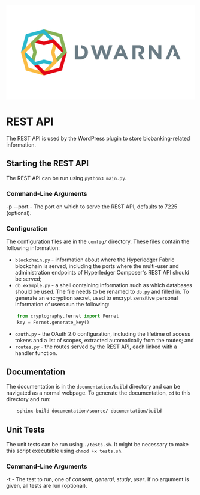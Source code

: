 ![](https://github.com/NicholasMamo/dwarna/raw/master/assets/logo.png "Dwarna Logo")

# REST API

The REST API is used by the WordPress plugin to store biobanking-related information.

## Starting the REST API

The REST API can be run using `python3 main.py`.

### Command-Line Arguments

-p --port - The port on which to serve the REST API, defaults to 7225 (optional).

### Configuration

The configuration files are in the `config/` directory. These files contain the following information:

- `blockchain.py` - information about where the Hyperledger Fabric blockchain is served, including the ports where the multi-user and administration endpoints of Hyperledger Composer's REST API should be served;
- `db.example.py` - a shell containing information such as which databases should be used. The file needs to be renamed to `db.py` and filled in. To generate an encryption secret, used to encrypt sensitive personal information of users run the following:
```python
	from cryptography.fernet import Fernet
	key = Fernet.generate_key()
````
- `oauth.py` - the OAuth 2.0 configuration, including the lifetime of access tokens and a list of scopes, extracted automatically from the routes; and
- `routes.py` - the routes served by the REST API, each linked with a handler function.

## Documentation

The documentation is in the `documentation/build` directory and can be navigated as a normal webpage.
To generate the documentation, `cd` to this directory and run:

```bash
	sphinx-build documentation/source/ documentation/build
```

## Unit Tests

The unit tests can be run using `./tests.sh`. It might be necessary to make this script executable using `chmod +x tests.sh`.

### Command-Line Arguments

-t - The test to run, one of _consent_, _general_, _study_, _user_. If no argument is given, all tests are run (optional).
